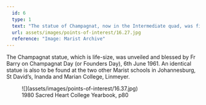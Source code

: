 ```yaml
---
  id: 6
  type: 1
  text: "The statue of Champagnat, now in the Intermediate quad, was first installed at Sacred Heart College in 1961 on the traffic island opposite the main reception steps."
  url: assets/images/points-of-interest/16.27.jpg
  reference: "Image: Marist Archive"
---
```

The Champagnat statue, which is life-size, was unveiled and blessed by Fr Barry on Champagnat Day (or Founders Day), 6th June 1961\. An identical statue is also to be found at the two other Marist schools in Johannesburg, St David’s, Inanda and Marian College, Linmeyer.

<figure>![](assets/images/points-of-interest/16.37.jpg)

<figcaption>1980 Sacred Heart College Yearbook, p80</figcaption>

</figure>
        